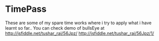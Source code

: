 TimePass
========
These are some of my spare time works where i try to apply what i have learnt so far..
You can check demo of bullsEye at http://jsfiddle.net/tushar_rai/56Jpz/
                                  http://jsfiddle.net/tushar_rai/56Jpz/1/
